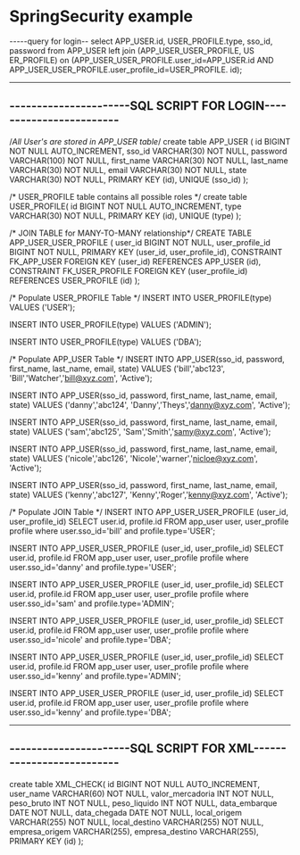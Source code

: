 # SpringSecurity example


-----query for login--
select APP_USER.id, USER_PROFILE.type, sso_id, password from APP_USER left join (APP_USER_USER_PROFILE, US
ER_PROFILE) on (APP_USER_USER_PROFILE.user_id=APP_USER.id AND APP_USER_USER_PROFILE.user_profile_id=USER_PROFILE.
id);


------------------------------------------------------------------
----------------------SQL SCRIPT FOR LOGIN------------------------
------------------------------------------------------------------


/*All User's are stored in APP_USER table*/
create table APP_USER (
   id BIGINT NOT NULL AUTO_INCREMENT,
   sso_id VARCHAR(30) NOT NULL,
   password VARCHAR(100) NOT NULL,
   first_name VARCHAR(30) NOT NULL,
   last_name  VARCHAR(30) NOT NULL,
   email VARCHAR(30) NOT NULL,
   state VARCHAR(30) NOT NULL,
   PRIMARY KEY (id),
   UNIQUE (sso_id)
);

/* USER_PROFILE table contains all possible roles */
create table USER_PROFILE(
   id BIGINT NOT NULL AUTO_INCREMENT,
   type VARCHAR(30) NOT NULL,
   PRIMARY KEY (id),
   UNIQUE (type)
);

/* JOIN TABLE for MANY-TO-MANY relationship*/
CREATE TABLE APP_USER_USER_PROFILE (
    user_id BIGINT NOT NULL,
    user_profile_id BIGINT NOT NULL,
    PRIMARY KEY (user_id, user_profile_id),
    CONSTRAINT FK_APP_USER FOREIGN KEY (user_id) REFERENCES APP_USER (id),
    CONSTRAINT FK_USER_PROFILE FOREIGN KEY (user_profile_id) REFERENCES USER_PROFILE (id)
);

/* Populate USER_PROFILE Table */
INSERT INTO USER_PROFILE(type)
VALUES ('USER');

INSERT INTO USER_PROFILE(type)
VALUES ('ADMIN');

INSERT INTO USER_PROFILE(type)
VALUES ('DBA');

/* Populate APP_USER Table */
INSERT INTO APP_USER(sso_id, password, first_name, last_name, email, state)
VALUES ('bill','abc123', 'Bill','Watcher','bill@xyz.com', 'Active');

INSERT INTO APP_USER(sso_id, password, first_name, last_name, email, state)
VALUES ('danny','abc124', 'Danny','Theys','danny@xyz.com', 'Active');

INSERT INTO APP_USER(sso_id, password, first_name, last_name, email, state)
VALUES ('sam','abc125', 'Sam','Smith','samy@xyz.com', 'Active');

INSERT INTO APP_USER(sso_id, password, first_name, last_name, email, state)
VALUES ('nicole','abc126', 'Nicole','warner','nicloe@xyz.com', 'Active');

INSERT INTO APP_USER(sso_id, password, first_name, last_name, email, state)
VALUES ('kenny','abc127', 'Kenny','Roger','kenny@xyz.com', 'Active');

/* Populate JOIN Table */
INSERT INTO APP_USER_USER_PROFILE (user_id, user_profile_id)
  SELECT user.id, profile.id FROM app_user user, user_profile profile
  where user.sso_id='bill' and profile.type='USER';

INSERT INTO APP_USER_USER_PROFILE (user_id, user_profile_id)
  SELECT user.id, profile.id FROM app_user user, user_profile profile
  where user.sso_id='danny' and profile.type='USER';

INSERT INTO APP_USER_USER_PROFILE (user_id, user_profile_id)
  SELECT user.id, profile.id FROM app_user user, user_profile profile
  where user.sso_id='sam' and profile.type='ADMIN';

INSERT INTO APP_USER_USER_PROFILE (user_id, user_profile_id)
  SELECT user.id, profile.id FROM app_user user, user_profile profile
  where user.sso_id='nicole' and profile.type='DBA';

INSERT INTO APP_USER_USER_PROFILE (user_id, user_profile_id)
  SELECT user.id, profile.id FROM app_user user, user_profile profile
  where user.sso_id='kenny' and profile.type='ADMIN';

INSERT INTO APP_USER_USER_PROFILE (user_id, user_profile_id)
  SELECT user.id, profile.id FROM app_user user, user_profile profile
  where user.sso_id='kenny' and profile.type='DBA';



------------------------------------------------------------------
----------------------SQL SCRIPT FOR XML--------------------------
------------------------------------------------------------------

create table XML_CHECK(
    id BIGINT NOT NULL AUTO_INCREMENT,
    user_name VARCHAR(60) NOT NULL,
    valor_mercadoria INT NOT NULL,
    peso_bruto INT NOT NULL,
    peso_liquido INT NOT NULL,
    data_embarque DATE NOT NULL,
    data_chegada DATE NOT NULL,
    local_origem VARCHAR(255) NOT NULL,
    local_destino VARCHAR(255) NOT NULL,
    empresa_origem VARCHAR(255),
    empresa_destino VARCHAR(255),
    PRIMARY KEY (id)
    );
